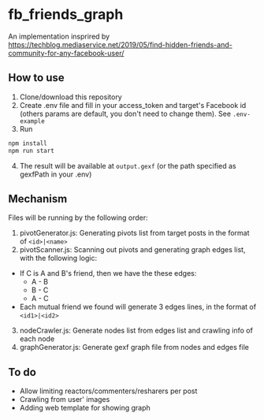 # fb_friends_graph

An implementation insprired by https://techblog.mediaservice.net/2019/05/find-hidden-friends-and-community-for-any-facebook-user/

## How to use
1. Clone/download this repository
2. Create .env file and fill in your access_token and target's Facebook id (others params are default, you don't need to change them). See `.env-example`
3. Run
```bash
npm install
npm run start
```
4. The result will be available at `output.gexf` (or the path specified as gexfPath in your .env)

## Mechanism
Files will be running by the following order:
1. pivotGenerator.js: Generating pivots list from target posts in the format of `<id>|<name>`
2. pivotScanner.js: Scanning out pivots and generating graph edges list, with the following logic:
  - If C is A and B's friend, then we have the these edges:
    + A - B
    + B - C
    + A - C
  - Each mutual friend we found will generate 3 edges lines, in the format of `<id1>|<id2>`
3. nodeCrawler.js: Generate nodes list from edges list and crawling info of each node
4. graphGenerator.js: Generate gexf graph file from nodes and edges file

## To do
- Allow limiting reactors/commenters/resharers per post
- Crawling from user' images
- Adding web template for showing graph
